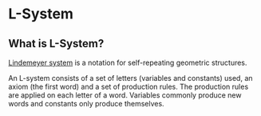 # L-System

## What is L-System?

[Lindemeyer system](https://en.wikipedia.org/wiki/L-system) is a notation for self-repeating geometric structures.

  An L-system consists of a set of letters (variables and constants) used, an axiom (the first word) and a set of production rules. The production rules are applied on each letter of a word. Variables commonly produce new words and constants only produce themselves.
